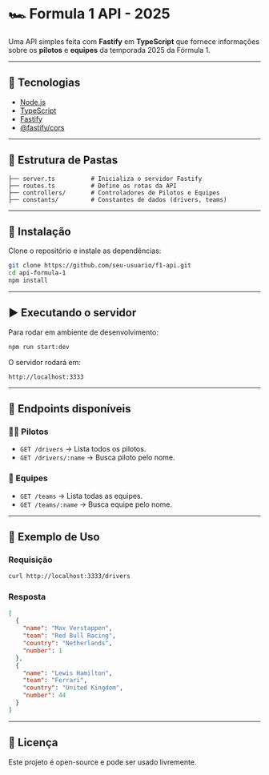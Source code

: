 # 🏎️ Formula 1 API - 2025

Uma API simples feita com **Fastify** em **TypeScript** que fornece
informações sobre os **pilotos** e **equipes** da temporada 2025 da
Fórmula 1.

------------------------------------------------------------------------

## 🚀 Tecnologias

-   [Node.js](https://nodejs.org/)
-   [TypeScript](https://www.typescriptlang.org/)
-   [Fastify](https://fastify.dev/)
-   [@fastify/cors](https://github.com/fastify/fastify-cors)

------------------------------------------------------------------------

## 📂 Estrutura de Pastas

    ├── server.ts          # Inicializa o servidor Fastify
    ├── routes.ts          # Define as rotas da API
    ├── controllers/       # Controladores de Pilotos e Equipes
    ├── constants/         # Constantes de dados (drivers, teams)

------------------------------------------------------------------------

## 🔧 Instalação

Clone o repositório e instale as dependências:

``` bash
git clone https://github.com/seu-usuario/f1-api.git
cd api-formula-1
npm install
```

------------------------------------------------------------------------

## ▶️ Executando o servidor

Para rodar em ambiente de desenvolvimento:

``` bash
npm run start:dev
```

O servidor rodará em:

    http://localhost:3333

------------------------------------------------------------------------

## 📌 Endpoints disponíveis

### 👨‍🚀 Pilotos

-   `GET /drivers` → Lista todos os pilotos.
-   `GET /drivers/:name` → Busca piloto pelo nome.

### 🏁 Equipes

-   `GET /teams` → Lista todas as equipes.
-   `GET /teams/:name` → Busca equipe pelo nome.

------------------------------------------------------------------------

## 📝 Exemplo de Uso

### Requisição

``` bash
curl http://localhost:3333/drivers
```

### Resposta

``` json
[
  {
    "name": "Max Verstappen",
    "team": "Red Bull Racing",
    "country": "Netherlands",
    "number": 1
  },
  {
    "name": "Lewis Hamilton",
    "team": "Ferrari",
    "country": "United Kingdom",
    "number": 44
  }
]
```

------------------------------------------------------------------------

## 📄 Licença

Este projeto é open-source e pode ser usado livremente.
